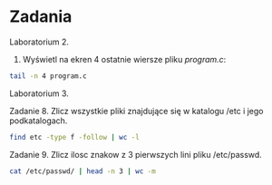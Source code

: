 # Zadania

Laboratorium 2.

1. Wyświetl na ekren 4 ostatnie wiersze pliku *program.c*:

```sh
tail -n 4 program.c
```

Laboratorium 3.

Zadanie 8. Zlicz wszystkie pliki znajdujące się w katalogu /etc i jego podkatalogach.

```sh
find etc -type f -follow | wc -l
```

Zadanie 9. Zlicz ilosc znakow z 3 pierwszych lini pliku /etc/passwd.

```sh
cat /etc/passwd/ | head -n 3 | wc -m
```
